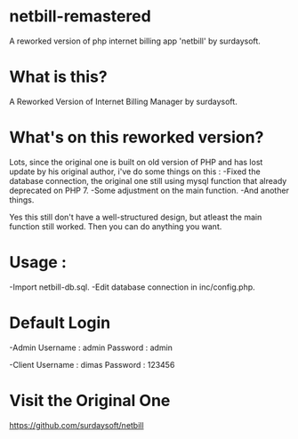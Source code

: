 # netbill-remastered
A reworked version of php internet billing app 'netbill' by surdaysoft.

# What is this?
A Reworked Version of Internet Billing Manager by surdaysoft.

# What's on this reworked version?
Lots, since the original one is built on old version of PHP and has lost update by his original author, i've do some things on this :
-Fixed the database connection, the original one still using mysql function that already deprecated on PHP 7.
-Some adjustment on the main function.
-And another things.

Yes this still don't have a well-structured design, but atleast the main function still worked. Then you can do anything you want.

# Usage :
-Import netbill-db.sql.
-Edit database connection in inc/config.php.

# Default Login
-Admin
  Username : admin
  Password : admin
  
-Client
  Username : dimas
  Password : 123456
  
# Visit the Original One
https://github.com/surdaysoft/netbill
